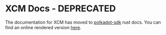 # XCM Docs - DEPRECATED

The documentation for XCM has moved to [polkadot-sdk](https://github.com/paritytech/polkadot-sdk/) rust docs.
You can find an online rendered version [here](https://paritytech.github.io/polkadot-sdk/master/xcm_docs/index.html).
